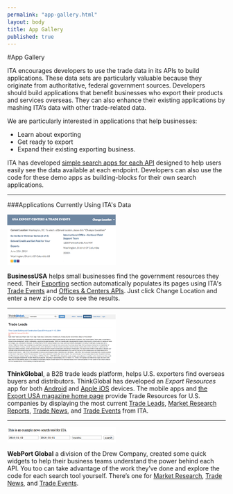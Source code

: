 ```yaml
--- 
permalink: "app-gallery.html" 
layout: body 
title: App Gallery 
published: true 
---
```


#App Gallery

ITA encourages developers to use the trade data in its APIs to build applications. These data sets are particularly valuable because they originate from authoritative, federal government sources. Developers should build applications that benefit businesses who export their products and services overseas. They can also enhance their existing applications by mashing ITA’s data with other trade-related data.

We are particularly interested in applications that help businesses:

* Learn about exporting
* Get ready to export
* Expand their existing exporting business.

ITA has developed [simple search apps for each API](demo-search-apps.html) designed to help users easily see the data available at each endpoint.  Developers can also use the code for these demo apps as building-blocks for their own search applications.

------

###Applications Currently Using ITA's Data 

[![businessusa](images/businessusa.png)](http://business.usa.gov/export)

**BusinessUSA** helps small businesses find the government resources they need. Their [Exporting](http://business.usa.gov/export) section automatically populates its pages using ITA's [Trade Events](http://business.usa.gov/events-search/) and [Offices & Centers APIs](http://business.usa.gov/export). Just click Change Location and enter a new zip code to see the results.

------

[![thinkglobal](images/thinkglobal.png)](http://www.thinkglobal.com/exusa)

**ThinkGlobal**, a B2B trade leads platform, helps U.S. exporters find overseas buyers and distributors. ThinkGlobal has developed  an *Export Resources* app for both [Android](https://play.google.com/store/apps/details?id=com.thinkglobal.trade&hl=en) and [Apple iOS](https://itunes.apple.com/us/app/export-resources/id924508501?mt=8) devices. The mobile apps and [the Export USA magazine home page](http://www.thinkglobal.com/exusa) provide Trade Resources for U.S. companies by displaying the most current [Trade Leads](http://www.thinkglobal.com/trade_resources/trade_leads), [Market Research Reports](http://www.thinkglobal.com/trade_resources/market), [Trade News](http://www.thinkglobal.com/trade_resources/trade_articles), and [Trade Events](http://www.thinkglobal.com/trade_resources/trade_events) from ITA.  

------

[![drewcompany](images/drewcompany.png)](http://sources.drewcompany.com/ita/)

**WebPort Global** a division of the Drew Company, created some quick widgets to help their business teams understand the power behind each API.  You too can take advantage of the work they’ve done and explore the code for each search tool yourself.  There’s one for [Market Research](http://sources.drewcompany.com/ita/example.html), [Trade News](http://sources.drewcompany.com/ita/news.html), and [Trade Events](http://sources.drewcompany.com/ita/events.html).


